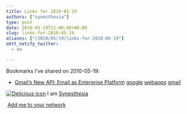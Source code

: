 ```yaml
---
title: Links for 2010-05-19
authors: ["synesthesia"]
type: post
date: 2010-05-19T21:00:00+00:00
slug: links-for-2010-05-19 
aliases: ["/2010/05/19/links-for-2010-05-19"]
aktt_notify_twitter:
  - no

---
```

Bookmarks I&#8217;ve shared on 2010-05-19:

  * [Gmail&#8217;s New API: Email as Enterprise Platform][1] 
    [google][2] [webapps][3] [gmail][4] </li> </ul> 
    
    <p class="deliciouslink">
      <a href="https://del.icio.us/synesthesia" title="See all my bookmarks on del.icio.us"><img src="https://www.synesthesia.co.uk/images/deliciousicon.jpg" alt="Delicious icon" /></a>&nbsp;I am <a href="https://del.icio.us/synesthesia" title="See all my bookmarks on del.icio.us">Synesthesia</a>
    </p>
    
    <p class="deliciouslink">
      <a href="https://del.icio.us/network?add=synesthesia" title="Add me to your del.icio.us network"><img src="https://www.synesthesia.co.uk/images/add.gif" alt="" /></a>&nbsp;<a href="https://del.icio.us/network?add=synesthesia" title="Add me to your del.icio.us network">Add me to your network</a>
    </p>

 [1]: https://www.readwriteweb.com/enterprise/2010/05/gmail-as-platform-for-enterpri.php?utm_source=feedburner&utm_medium=feed&utm_campaign=Feed:+readwriteweb+(ReadWriteWeb)
 [2]: https://delicious.com/synesthesia/google
 [3]: https://delicious.com/synesthesia/webapps
 [4]: https://delicious.com/synesthesia/gmail